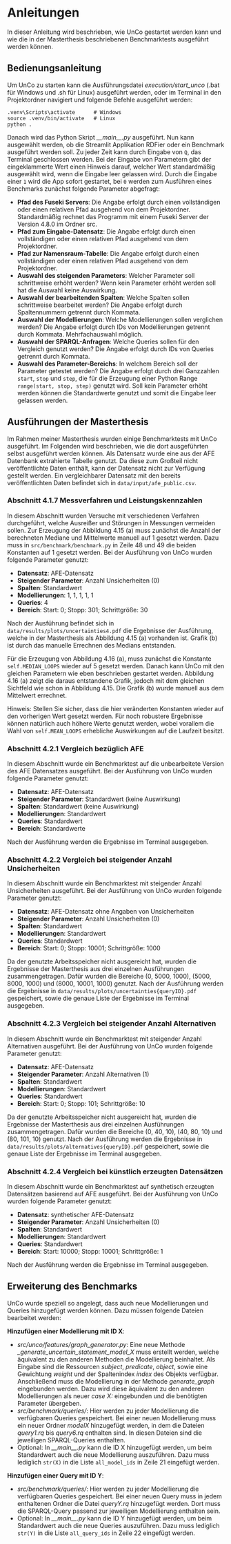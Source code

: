 # Anleitungen

In dieser Anleitung wird beschrieben, wie UnCo gestartet werden kann und wie die in der Masterthesis beschriebenen Benchmarktests ausgeführt werden können.

## Bedienungsanleitung

Um UnCo zu starten kann die Ausführungsdatei *execution/start_unco* (.bat für Windows und .sh für Linux) ausgeführt werden, oder im Terminal in den Projektordner navigiert und folgende Befehle ausgeführt werden:
```shell
.venv\Scripts\activate      # Windows
source .venv/bin/activate   # Linux
python .
```

Danach wird das Python Skript *\_\_main\_\_.py* ausgeführt.
Nun kann ausgewählt werden, ob die Streamlit Applikation RDFier oder ein Benchmark ausgeführt werden soll.
Zu jeder Zeit kann durch Eingabe von `Q`, das Terminal geschlossen werden.
Bei der Eingabe von Parametern gibt der eingeklammerte Wert einen Hinweis darauf, welcher Wert standardmäßig ausgewählt wird, wenn die Eingabe leer gelassen wird.
Durch die Eingabe einer `1` wird die App sofort gestartet, bei `0` werden zum Ausführen eines Benchmarks zunächst folgende Parameter abgefragt:

 * **Pfad des Fuseki Servers**: Die Angabe erfolgt durch einen vollständigen oder einen relativen Pfad ausgehend von dem Projektordner. Standardmäßig rechnet das Programm mit einem Fuseki Server der Version 4.8.0 im Ordner src.
 * **Pfad zum Eingabe-Datensatz**: Die Angabe erfolgt durch einen vollständigen oder einen relativen Pfad ausgehend von dem Projektordner.
 * **Pfad zur Namensraum-Tabelle**: Die Angabe erfolgt durch einen vollständigen oder einen relativen Pfad ausgehend von dem Projektordner.
 * **Auswahl des steigenden Parameters**: Welcher Parameter soll schrittweise erhöht werden? Wenn kein Parameter erhöht werden soll hat die Auswahl keine Auswirkung.
 * **Auswahl der bearbeitenden Spalten**: Welche Spalten sollen schrittweise bearbeitet werden? Die Angabe erfolgt durch Spaltennummern getrennt durch Kommata.
 * **Auswahl der Modellierungen**: Welche Modellierungen sollen verglichen werden? Die Angabe erfolgt durch IDs von Modellierungen getrennt durch Kommata. Mehrfachauswahl möglich.
 * **Auswahl der SPARQL-Anfragen**: Welche Queries sollen für den Vergleich genutzt werden? Die Angabe erfolgt durch IDs von Queries getrennt durch Kommata.
 * **Auswahl des Parameter-Bereichs**: In welchem Bereich soll der Parameter getestet werden? Die Angabe erfolgt durch drei Ganzzahlen `start`, `stop` und `step`, die für die Erzeugung einer Python Range `range(start, stop, step)` genutzt wird. Soll kein Parameter erhöht werden können die Standardwerte genutzt und somit die Eingabe leer gelassen werden.

## Ausführungen der Masterthesis
Im Rahmen meiner Masterthesis wurden einige Benchmarktests mit UnCo ausgeführt. Im Folgenden wird beschrieben, wie die dort ausgeführten selbst ausgeführt werden können.
Als Datensatz wurde eine aus der AFE Datenbank extrahierte Tabelle genutzt. Da diese zum Großteil nicht veröffentlichte Daten enthält, kann der Datensatz nicht zur Verfügung gestellt werden. Ein vergleichbarer Datensatz mit den bereits veröffentlichten Daten befindet sich in `data/input/afe_public.csv`.

### Abschnitt 4.1.7 Messverfahren und Leistungskennzahlen
In diesem Abschnitt wurden Versuche mit verschiedenen Verfahren durchgeführt, welche Ausreißer und Störungen in Messungen vermeiden sollen.
Zur Erzeugung der Abbildung 4.15 (a) muss zunächst die Anzahl der berechneten Mediane und Mittelwerte manuell auf 1 gesetzt werden.
Dazu muss in `src/benchmark/benchmark.py` in Zeile 48 und 49 die beiden Konstanten auf 1 gesetzt werden.
Bei der Ausführung von UnCo wurden folgende Parameter genutzt:
 * **Datensatz**: AFE-Datensatz
 * **Steigender Parameter**: Anzahl Unsicherheiten (0)
 * **Spalten**: Standardwert
 * **Modellierungen**: 1, 1, 1, 1, 1
 * **Queries**: 4
 * **Bereich**: Start: 0; Stopp: 301; Schrittgröße: 30

Nach der Ausführung befindet sich in `data/results/plots/uncertainties4.pdf` die Ergebnisse der Ausführung, welche in der Masterthesis als Abbildung 4.15 (a) vorhanden ist. Grafik (b) ist durch das manuelle Errechnen des Medians entstanden.

Für die Erzeugung von Abbildung 4.16 (a), muss zunächst die Konstante `self.MEDIAN_LOOPS` wieder auf 5 gesetzt werden. Danach kann UnCo mit den gleichen Parametern wie eben beschrieben gestartet werden.
Abbildung 4.16 (a) zeigt die daraus entstandene Grafik, jedoch mit dem gleichen Sichtfeld wie schon in Abbildung 4.15. Die Grafik (b) wurde manuell aus dem Mittelwert errechnet.

Hinweis: Stellen Sie sicher, dass die hier veränderten Konstanten wieder auf den vorherigen Wert gesetzt werden. Für noch robustere Ergebnisse können natürlich auch höhere Werte genutzt werden, wobei vorallem die Wahl von `self.MEAN_LOOPS` erhebliche Auswirkungen auf die Laufzeit besitzt.

### Abschnitt 4.2.1 Vergleich bezüglich AFE
In diesem Abschnitt wurde ein Benchmarktest auf die unbearbeitete Version des AFE Datensatzes ausgeführt.
Bei der Ausführung von UnCo wurden folgende Parameter genutzt:
 * **Datensatz**: AFE-Datensatz
 * **Steigender Parameter**: Standardwert (keine Auswirkung)
 * **Spalten**: Standardwert (keine Auswirkung)
 * **Modellierungen**: Standardwert
 * **Queries**: Standardwert
 * **Bereich**: Standardwerte

Nach der Ausführung werden die Ergebnisse im Terminal ausgegeben.

### Abschnitt 4.2.2 Vergleich bei steigender Anzahl Unsicherheiten
In diesem Abschnitt wurde ein Benchmarktest mit steigender Anzahl Unsicherheiten ausgeführt.
Bei der Ausführung von UnCo wurden folgende Parameter genutzt:
 * **Datensatz**: AFE-Datensatz ohne Angaben von Unsicherheiten
 * **Steigender Parameter**: Anzahl Unsicherheiten (0)
 * **Spalten**: Standardwert
 * **Modellierungen**: Standardwert
 * **Queries**: Standardwert
 * **Bereich**: Start: 0; Stopp: 10001; Schrittgröße: 1000

Da der genutzte Arbeitsspeicher nicht ausgereicht hat, wurden die Ergebnisse der Masterthesis aus drei einzelnen Ausführungen zusammengetragen.
Dafür wurden die Bereiche (0, 5000, 1000), (5000, 8000, 1000) und (8000, 10001, 1000) genutzt.
Nach der Ausführung werden die Ergebnisse in `data/results/plots/uncertainties{queryID}.pdf` gespeichert, sowie die genaue Liste der Ergebnisse im Terminal ausgegeben.

### Abschnitt 4.2.3 Vergleich bei steigender Anzahl Alternativen
In diesem Abschnitt wurde ein Benchmarktest mit steigender Anzahl Alternativen ausgeführt.
Bei der Ausführung von UnCo wurden folgende Parameter genutzt:
 * **Datensatz**: AFE-Datensatz
 * **Steigender Parameter**: Anzahl Alternativen (1)
 * **Spalten**: Standardwert
 * **Modellierungen**: Standardwert
 * **Queries**: Standardwert
 * **Bereich**: Start: 0; Stopp: 101; Schrittgröße: 10

Da der genutzte Arbeitsspeicher nicht ausgereicht hat, wurden die Ergebnisse der Masterthesis aus drei einzelnen Ausführungen zusammengetragen.
Dafür wurden die Bereiche (0, 40, 10), (40, 80, 10) und (80, 101, 10) genutzt.
Nach der Ausführung werden die Ergebnisse in `data/results/plots/alternatives{queryID}.pdf` gespeichert, sowie die genaue Liste der Ergebnisse im Terminal ausgegeben.

### Abschnitt 4.2.4 Vergleich bei künstlich erzeugten Datensätzen
In diesem Abschnitt wurde ein Benchmarktest auf synthetisch erzeugten Datensätzen basierend auf AFE ausgeführt.
Bei der Ausführung von UnCo wurden folgende Parameter genutzt:
 * **Datensatz**: synthetischer AFE-Datensatz
 * **Steigender Parameter**: Anzahl Unsicherheiten (0)
 * **Spalten**: Standardwert
 * **Modellierungen**: Standardwert
 * **Queries**: Standardwert
 * **Bereich**: Start: 10000; Stopp: 10001; Schrittgröße: 1

Nach der Ausführung werden die Ergebnisse im Terminal ausgegeben.

## Erweiterung des Benchmarks
UnCo wurde speziell so angelegt, dass auch neue Modellierungen und Queries hinzugefügt werden können. Dazu müssen folgende Dateien bearbeitet werden:

**Hinzufügen einer Modellierung mit ID X**:
 * *src/unco/features/graph_generator.py*: Eine neue Methode *_generate_uncertain_statement_model_X* muss erstellt werden, welche äquivalent zu den anderen Methoden die Modellierung beinhaltet. Als Eingabe sind die Ressourcen *subject*, *predicate*, *object*, sowie eine Gewichtung *weight* und der Spaltenindex *index* des Objekts verfügbar.
 Anschließend muss die Modellierung in der Methode *generate_graph* eingebunden werden. Dazu wird diese äquivalent zu den anderen Modellierungen als neuer *case X:* eingebunden und die benötigten Parameter übergeben.
 * *src/benchmark/queries/*: Hier werden zu jeder Modellierung die verfügbaren Queries gespeichert. Bei einer neuen Modellierung muss ein neuer Ordner *modelX* hinzugefügt werden, in dem die Dateien *query1.rq* bis *query6.rq* enthalten sind. In diesen Dateien sind die jeweiligen SPARQL-Queries enthalten.
 * Optional: In *\_\_main\_\_.py* kann die ID X hinzugefügt werden, um beim Standardwert auch die neue Modellierung auszuführen. Dazu muss lediglich `str(X)` in die Liste `all_model_ids` in Zeile 21 eingefügt werden.

**Hinzufügen einer Query mit ID Y**:
 * *src/benchmark/queries/*: Hier werden zu jeder Modellierung die verfügbaren Queries gespeichert. Bei einer neuen Query muss in jedem enthaltenen Ordner die Datei *queryY.rq* hinzugefügt werden. Dort muss die SPARQL-Query passend zur jeweiligen Modellierung enthalten sein.
 * Optional: In *\_\_main\_\_.py* kann die ID Y hinzugefügt werden, um beim Standardwert auch die neue Queries auszuführen. Dazu muss lediglich `str(Y)` in die Liste `all_query_ids` in Zeile 22 eingefügt werden.